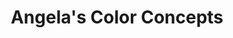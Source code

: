 ---
title: "Angela's Color Concepts"
url: /rolling-hills-estates/angelas-color-concepts/
shop: Friseur
---